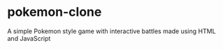 # pokemon-clone
A simple Pokemon style game with  interactive battles made using HTML and JavaScript
